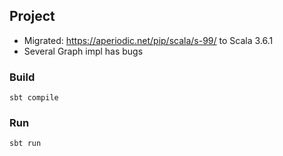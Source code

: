 ## Project

* Migrated: https://aperiodic.net/pip/scala/s-99/ to Scala 3.6.1
* Several Graph impl has bugs 

### Build
```
sbt compile
```

### Run
```
sbt run
```